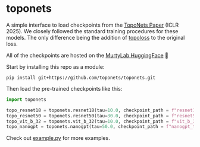 # toponets

A simple interface to load checkpoints from the [TopoNets Paper](https://toponets.github.io) (ICLR 2025). We closely followed the standard training procedures for these models. The only difference being the addition of [topoloss](https://github.com/toponets/topoloss) to the original loss.

All of the checkpoints are hosted on the [MurtyLab HuggingFace](https://huggingface.co/murtylab) 🤗 

Start by installing this repo as a module:
```
pip install git+https://github.com/toponets/toponets.git
```

Then load the pre-trained checkpoints like this:

```python
import toponets

topo_resnet18 = toponets.resnet18(tau=10.0, checkpoint_path = f"resnet18_tau_{10}.pt")
topo_resnet50 = toponets.resnet50(tau=30.0, checkpoint_path = f"resnet50_tau_{30}.pt")
topo_vit_b_32 = toponets.vit_b_32(tau=10.0, checkpoint_path = f"vit_b_32_tau_{10}.pt")
topo_nanogpt = toponets.nanogpt(tau=50.0, checkpoint_path = f"nanogpt_tau_{50}.pt")
```

Check out [example.py](https://github.com/toponets/toponets/blob/main/example.py) for more examples.

